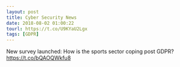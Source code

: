 ```yaml
---
layout: post
title: Cyber Security News
date: 2018-08-02 01:00:22
tourl: https://t.co/U9KYaU2Lgx
tags: [GDPR]
---
```

New survey launched: How is the sports sector coping post GDPR? https://t.co/bQAOQWkfu8